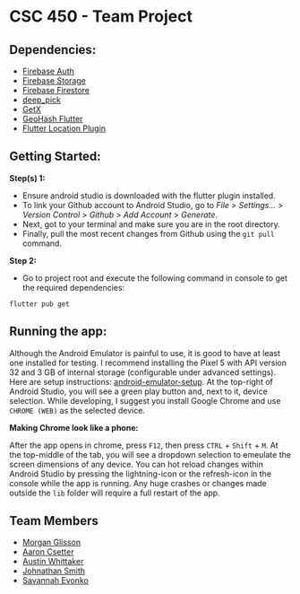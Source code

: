# CSC 450 - Team Project

## Dependencies:
* [Firebase Auth](https://firebase.google.com/docs/auth/flutter/start)
* [Firebase Storage](https://firebase.google.com/docs/storage/flutter/start)
* [Firebase Firestore](https://firebase.google.com/docs/firestore)
* [deep_pick](https://pub.dev/packages/deep_pick)
* [GetX](https://pub.dev/packages/get)
* [GeoHash Flutter](https://pub.dev/packages/flutter_geo_hash)
* [Flutter Location Plugin](https://pub.dev/packages/location)

## Getting Started:

**Step(s) 1:**

* Ensure android studio is downloaded with the flutter plugin installed.
* To link your Github account to Android Studio, go to *File* > *Settings...* > *Version Control* > 
  *Github* > *Add Account* > *Generate*.
* Next, got to your terminal and make sure you are in the root directory.
* Finally, pull the most recent changes from Github using the `git pull` command.

**Step 2:**

* Go to project root and execute the following command in console to get the required dependencies:

```
flutter pub get 
```

## Running the app:
Although the Android Emulator is painful to use, it is good to have at least one installed for testing.
I recommend installing the Pixel 5 with API version 32 and 3 GB of internal storage (configurable under advanced settings).
Here are setup instructions: [android-emulator-setup](https://llayman.github.io/uncw-csc315/labs/windows-setup.html#android-emulator-setup). 
At the top-right of Android Studio, you will see a green play button and, next to it, device selection. 
While developing, I suggest you install Google Chrome and use `CHROME (WEB)` as the selected device.

**Making Chrome look like a phone:**

After the app opens in chrome, press `F12`, then press `CTRL` + `Shift` + `M`. 
At the top-middle of the tab, you will see a dropdown selection to emeulate the screen dimensions of 
any device. You can hot reload changes within Android Studio by pressing
the lightning-icon or the refresh-icon in the console while the app is running. Any huge crashes or
changes made outside the `lib` folder will require a full restart of the app.

## Team Members
* [Morgan Glisson](https://github.com/morganglis)
* [Aaron Csetter](https://github.com/acsetter)
* [Austin Whittaker](https://github.com/AustinWhittaker)
* [Johnathan Smith](https://github.com/JohnathanASmith)
* [Savannah Evonko](https://github.com/SavannahEvonko)
